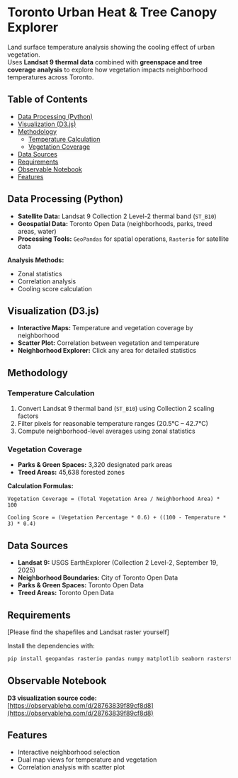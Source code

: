 # Toronto Urban Heat & Tree Canopy Explorer

Land surface temperature analysis showing the cooling effect of urban vegetation.  
Uses **Landsat 9 thermal data** combined with **greenspace and tree coverage analysis** to explore how vegetation impacts neighborhood temperatures across Toronto.

## Table of Contents
- [Data Processing (Python)](#data-processing-python)
- [Visualization (D3.js)](#visualization-d3js)
- [Methodology](#methodology)
  - [Temperature Calculation](#temperature-calculation)
  - [Vegetation Coverage](#vegetation-coverage)
- [Data Sources](#data-sources)
- [Requirements](#requirements)
- [Observable Notebook](#observable-notebook)
- [Features](#features)


## Data Processing (Python)

- **Satellite Data:** Landsat 9 Collection 2 Level-2 thermal band (`ST_B10`)  
- **Geospatial Data:** Toronto Open Data (neighborhoods, parks, treed areas, water)  
- **Processing Tools:** `GeoPandas` for spatial operations, `Rasterio` for satellite data  

**Analysis Methods:**
- Zonal statistics  
- Correlation analysis  
- Cooling score calculation  

## Visualization (D3.js)

- **Interactive Maps:** Temperature and vegetation coverage by neighborhood  
- **Scatter Plot:** Correlation between vegetation and temperature  
- **Neighborhood Explorer:** Click any area for detailed statistics  

## Methodology

### Temperature Calculation

1. Convert Landsat 9 thermal band (`ST_B10`) using Collection 2 scaling factors  
2. Filter pixels for reasonable temperature ranges (20.5°C – 42.7°C)  
3. Compute neighborhood-level averages using zonal statistics  

### Vegetation Coverage

- **Parks & Green Spaces:** 3,320 designated park areas  
- **Treed Areas:** 45,638 forested zones 

**Calculation Formulas:**

```text
Vegetation Coverage = (Total Vegetation Area / Neighborhood Area) * 100
```

```text
Cooling Score = (Vegetation Percentage * 0.6) + ((100 - Temperature * 3) * 0.4)
```

## Data Sources

- **Landsat 9:** USGS EarthExplorer (Collection 2 Level-2, September 19, 2025)  
- **Neighborhood Boundaries:** City of Toronto Open Data  
- **Parks & Green Spaces:** Toronto Open Data  
- **Treed Areas:** Toronto Open Data  

## Requirements
[Please find the shapefiles and Landsat raster yourself]

Install the dependencies with:

```bash
pip install geopandas rasterio pandas numpy matplotlib seaborn rasterstats
```


## Observable Notebook

**D3 visualization source code:**  
[https://observablehq.com/d/28763839f89cf8d8](https://observablehq.com/d/28763839f89cf8d8)

## Features

- Interactive neighborhood selection  
- Dual map views for temperature and vegetation  
- Correlation analysis with scatter plot  
